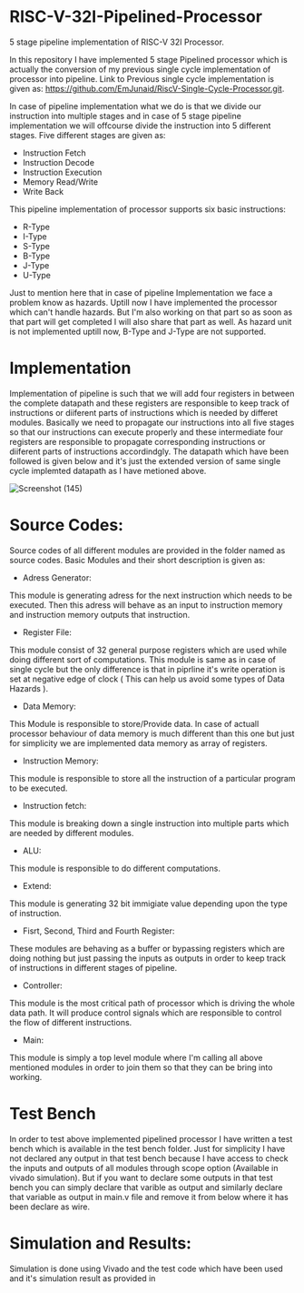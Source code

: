 # RISC-V-32I-Pipelined-Processor
5 stage pipeline implementation of RISC-V 32I Processor.

In this repository I have implemented 5 stage Pipelined processor which is actually the conversion of my previous single cycle implementation of processor into pipeline.
Link to Previous single cycle implementation is given as: https://github.com/EmJunaid/RiscV-Single-Cycle-Processor.git.

In case of pipeline implementation what we do is that we divide our instruction into multiple stages and in case of 5 stage pipeline implementation we will offcourse divide the instruction into 5 different stages. Five different stages are given as:
- Instruction Fetch
- Instruction Decode
- Instruction Execution
- Memory Read/Write
- Write Back

This pipeline implementation of processor supports six basic instructions:
- R-Type
- I-Type
- S-Type
- B-Type
- J-Type
- U-Type

Just to mention here that in case of pipeline Implementation we face a problem know as hazards. Uptill now I have implemented the processor which can't handle hazards.
But I'm also working on that part so as soon as that part will get completed I will also share that part as well.
As hazard unit is not implemented uptill now, B-Type and J-Type are not supported.

# Implementation
Implementation of pipeline is such that we will add four registers in between the complete datapath and these registers are responsible to keep track of instructions or diiferent parts of instructions which is needed by differet modules. Basically we need to propagate our instructions into all five stages so that our instructions can execute properly and these intermediate four registers are responsible to propagate corresponding instructions or diiferent parts of instructions accordindgly. The datapath which have been followed is given below and it's just the extended version of same single cycle implemted datapath as I have metioned above.  

![Screenshot (145)](https://user-images.githubusercontent.com/93525537/140507957-13360c2d-7322-4911-a261-8cd23206a818.png)

# Source Codes:
Source codes of all different modules are provided in the folder named as source codes. Basic Modules and their short description is given as:
- Adress Generator:

This module is generating adress for the next instruction which needs to be executed. Then this adress will behave as an input to instruction memory and instruction memory outputs that instruction.
- Register File:

This module consist of 32 general purpose registers which are used while doing different sort of computations. This module is same as in case of single cycle but the only difference is that in piprline it's write operation is set at negative edge of clock ( This can help us avoid some types of Data Hazards ).
- Data Memory:

This Module is responsible to store/Provide data. In case of actuall processor behaviour of data memory is much different than this one but just for simplicity we are implemented data memory as array of registers.
- Instruction Memory:

This module is responsible to store all the instruction of a particular program to be executed.
- Instruction fetch:

This module is breaking down a single instruction into multiple parts which are needed by different modules.
- ALU:

This module is responsible to do different computations.
- Extend:

This module is generating 32 bit immigiate value depending upon the type of instruction.
- Fisrt, Second, Third and Fourth Register:

These modules are behaving as a buffer or bypassing registers which are doing nothing but just passing the inputs as outputs in order to keep track of instructions in different stages of pipeline.
- Controller:

This module is the most critical path of processor which is driving the whole data path. It will produce control signals which are responsible to control the flow of different instructions.
- Main:

This module is simply a top level module where I'm calling all above mentioned modules in order to join them so that they can be bring into working.

# Test Bench
In order to test above implemented pipelined processor I have written a test bench which is available in the test bench folder. Just for simplicity I have not declared any output in that test bench because I have access to check the inputs and outputs of all modules through scope option (Available in vivado simulation). But if you want to declare some outputs in that test bench you can simply declare that varible as output and similarly declare that variable as output in main.v file and remove it from below where it has been declare as wire.

# Simulation and Results:
Simulation is done using Vivado and the test code which have been used and it's simulation result as provided in 








